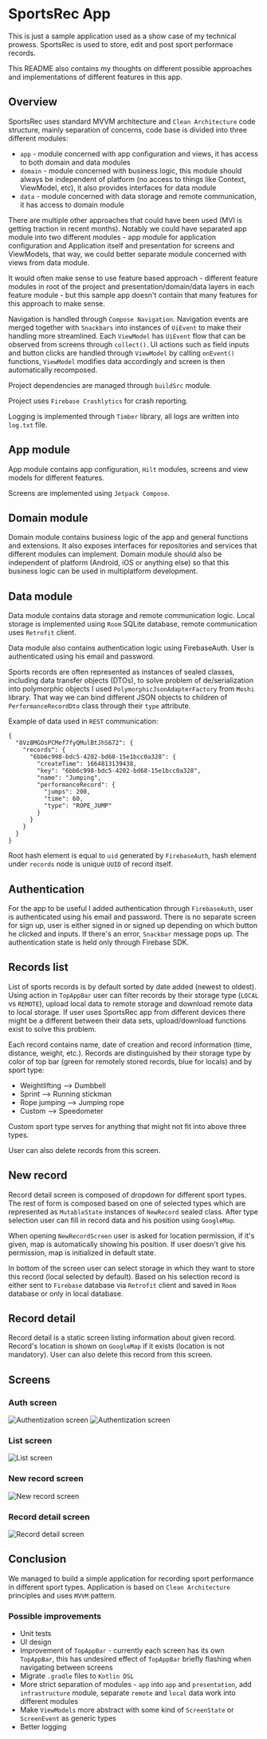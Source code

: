 # SportsRec App
This is just a sample application used as a show case of my technical prowess.
SportsRec is used to store, edit and post sport performace records.

This README also contains my thoughts on different possible approaches and implementations of different features in this app.

## Overview
SportsRec uses standard MVVM architecture and `Clean Architecture` code structure, mainly separation of concerns, code base is divided into three different modules:

- `app` - module concerned with app configuration and views, it has access to both domain and data modules
- `domain` - module concerned with business logic, this module should always be independent of platform (no access to things like Context, ViewModel, etc), it also provides interfaces for data module
- `data` - module concerned with data storage and remote communication, it has access to domain module

There are multiple other approaches that could have been used (MVI is getting traction in recent months). Notably we could have separated app module into two different modules - app module for application configuration and Application itself and presentation for screens and ViewModels, that way, we could better separate module concerned with views from data module.

It would often make sense to use feature based approach - different feature modules in root of the project and presentation/domain/data layers in each feature module - but this sample app doesn't contain that many features for this approach to make sense.

Navigation is handled through `Compose Navigation`. Navigation events are merged together with `Snackbars` into instances of `UiEvent` to make their handling more streamlined. Each `ViewModel` has `UiEvent` flow that can be observed from screens through `collect()`. UI actions such as field inputs and button clicks are handled through `ViewModel` by calling `onEvent()` functions, `ViewModel` modifies data accordingly and screen is then automatically recomposed.

Project dependencies are managed through `buildSrc` module.

Project uses `Firebase Crashlytics` for crash reporting.

Logging is implemented through `Timber` library, all logs are written into `log.txt` file.

## App module
App module contains app configuration, `Hilt` modules, screens and view models for different features.

Screens are implemented using `Jetpack Compose`.

## Domain module
Domain module contains business logic of the app and general functions and extensions. It also exposes interfaces for repositories and services that different modules can implement. Domain module should also be independent of platform (Android, iOS or anything else) so that this business logic can be used in multiplatform development.

## Data module
Data module contains data storage and remote communication logic. Local storage is implemented using `Room` SQLite database, remote communication uses `Retrofit` client.

Data module also contains authentication logic using FirebaseAuth. User is authenticated using his email and password.

Sports records are often represented as instances of sealed classes, including data transfer objects (DTOs), to solve problem of de/serialization into polymorphic objects I used `PolymorphicJsonAdapterFactory` from `Moshi` library. That way we can bind different JSON objects to children of `PerformanceRecordDto` class through their `type` attribute.

Example of data used in `REST` communication:
```
{
  "8Vz8MGOsPCMef7fyQMulBtJhS672": {
    "records": {
      "6bb6c998-bdc5-4202-bd68-15e1bcc0a328": {
        "createTime": 1664813139438,
        "key": "6bb6c998-bdc5-4202-bd68-15e1bcc0a328",
        "name": "Jumping",
        "performanceRecord": {
          "jumps": 200,
          "time": 60,
          "type": "ROPE_JUMP"
        }
      }
    }
  }
}
```
Root hash element is equal to `uid` generated by `FirebaseAuth`, hash element under `records` node is unique `UUID` of record itself.

## Authentication
For the app to be useful I added authentication through `FirebaseAuth`, user is authenticated using his email and password. There is no separate screen for sign up, user is either signed in or signed up depending on which button he clicked and inputs. If there's an error, `Snackbar` message pops up. The authentication state is held only through Firebase SDK.

## Records list
List of sports records is by default sorted by date added (newest to oldest). Using action in `TopAppBar` user can filter records by their storage type (`LOCAL` vs `REMOTE`), upload local data to remote storage and download remote data to local storage. If user uses SportsRec app from different devices there might be a different between their data sets, upload/download functions exist to solve this problem.

Each record contains name, date of creation and record information (time, distance, weight, etc.). Records are distinguished by their storage type by color of top bar (green for remotely stored records, blue for locals) and by sport type:
- Weightlifting --> Dumbbell
- Sprint --> Running stickman
- Rope jumping --> Jumping rope
- Custom --> Speedometer

Custom sport type serves for anything that might not fit into above three types.

User can also delete records from this screen.

## New record
Record detail screen is composed of dropdown for different sport types. The rest of form is composed based on one of selected types which are represented as `MutableState` instances of `NewRecord` sealed class.
After type selection user can fill in record data and his position using `GoogleMap`.

When opening `NewRecordScreen` user is asked for location permission, if it's given, map is automatically showing his position. If user doesn't give his permission, map is initialized in default state.

In bottom of the screen user can select storage in which they want to store this record (local selected by default).
Based on his selection record is either sent to `Firebase` database via `Retrofit` client and saved in `Room` database or only in local database.

## Record detail
Record detail is a static screen listing information about given record. Record's location is shown on `GoogleMap` if it exists (location is not mandatory). User can also delete this record from this screen.

## Screens
### Auth screen
![Authentization screen](auth.png "Authentization screen")
![Authentization screen](auth_landscape.png "Authentization screen")
### List screen
![List screen](list.png "List screen")
### New record screen
![New record screen](new.png "New record screen")
### Record detail screen
![Record detail screen](detail.png "Record detail screen")

## Conclusion
We managed to build a simple application for recording sport performance in different sport types. Application is based on `Clean Architecture` principles and uses `MVVM` pattern.

### Possible improvements
- Unit tests
- UI design
- Improvement of `TopAppBar` - currently each screen has its own `TopAppBar`, this has undesired effect of `TopAppBar` briefly flashing when navigating between screens
- Migrate `.gradle` files to `Kotlin DSL`
- More strict separation of modules - `app` into `app` and `presentation`, add `infrastructure` module, separate `remote` and `local` data work into different modules
- Make `ViewModels` more abstract with some kind of `ScreenState` or `ScreenEvent` as generic types
- Better logging